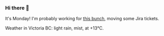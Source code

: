 ### Hi there :wave:

It's Monday! I'm probably working for [this bunch](https://github.com/kohofinancial), moving some Jira tickets.

Weather in Victoria BC: light rain, mist, at +13°C.
